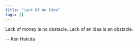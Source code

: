 ```yaml
---
title: "Lack Of An Idea"
tags: []
---
```


Lack of money is no obstacle. Lack of an idea is an obstacle.

-- Ken Hakuta
